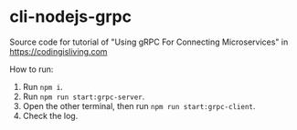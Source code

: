 # cli-nodejs-grpc
Source code for tutorial of "Using gRPC For Connecting Microservices" in https://codingisliving.com

How to run:
1. Run `npm i`.
2. Run `npm run start:grpc-server`.
3. Open the other terminal, then run `npm run start:grpc-client`.
4. Check the log.
